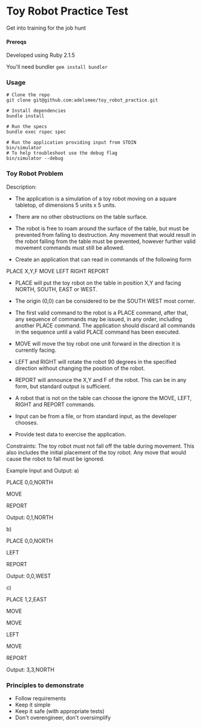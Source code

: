 # Toy Robot Practice Test
Get into training for the job hunt

#### Prereqs

Developed using Ruby 2.1.5

You'll need bundler ```gem install bundler```

### Usage

```
# Clone the repo
git clone git@github.com:adelsmee/toy_robot_practice.git

# Install dependencies
bundle install

# Run the specs
bundle exec rspec spec

# Run the application providing input from STDIN
bin/simulator
# To help troubleshoot use the debug flag
bin/simulator --debug
```

### Toy Robot Problem

Description:
 - The application is a simulation of a toy robot moving on a square tabletop, of dimensions 5 units x 5 units.
 - There are no other obstructions on the table surface.
 - The robot is free to roam around the surface of the table, but must be prevented from falling to destruction. Any movement
that would result in the robot falling from the table must be prevented, however further valid movement commands must still
be allowed.

 - Create an application that can read in commands of the following form

PLACE X,Y,F
MOVE
LEFT
RIGHT
REPORT

 - PLACE will put the toy robot on the table in position X,Y and facing NORTH, SOUTH, EAST or WEST.
 - The origin (0,0) can be considered to be the SOUTH WEST most corner.
 - The first valid command to the robot is a PLACE command, after that, any sequence of commands may be issued, in any order, including another PLACE command. The application should discard all commands in the sequence until a valid PLACE command has been executed.
 - MOVE will move the toy robot one unit forward in the direction it is currently facing.
 - LEFT and RIGHT will rotate the robot 90 degrees in the specified direction without changing the position of the robot.
 - REPORT will announce the X,Y and F of the robot. This can be in any form, but standard output is sufficient.

 - A robot that is not on the table can choose the ignore the MOVE, LEFT, RIGHT and REPORT commands.
 - Input can be from a file, or from standard input, as the developer chooses.
 - Provide test data to exercise the application.

Constraints:
The toy robot must not fall off the table during movement. This also includes the initial placement of the toy robot.
Any move that would cause the robot to fall must be ignored.

Example Input and Output:
a)

PLACE 0,0,NORTH

MOVE

REPORT

Output: 0,1,NORTH

b)

PLACE 0,0,NORTH

LEFT

REPORT

Output: 0,0,WEST

c)

PLACE 1,2,EAST

MOVE

MOVE

LEFT

MOVE

REPORT

Output: 3,3,NORTH

### Principles to demonstrate

 - Follow requirements
 - Keep it simple
 - Keep it safe (with appropriate tests)
 - Don't overengineer, don't oversimplify

